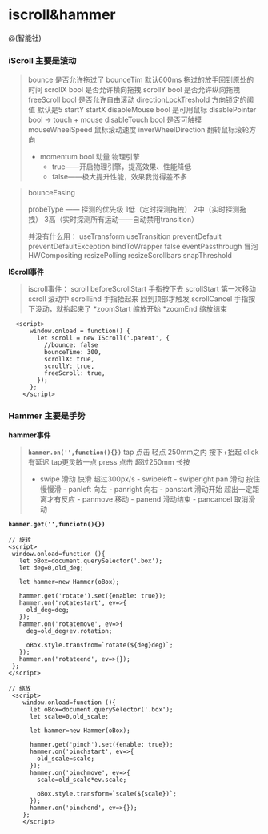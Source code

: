 # iscroll&hammer

@(智能社)

### iScroll 主要是滚动
> bounce  是否允许拖过了
> bounceTim 默认600ms 拖过的放手回到原处的时间
> scrollX bool 是否允许横向拖拽
> scrollY bool 是否允许纵向拖拽
> freeScroll  bool 是否允许自由滚动
> directionLockTreshold 方向锁定的阈值 默认是5
> startY
> startX
> disableMouse bool 是可用鼠标
> disablePointer bool -> touch + mouse
> disableTouch bool 是否可触摸
> mouseWheelSpeed 鼠标滚动速度
> inverWheelDirection 翻转鼠标滚轮方向
> - momentum bool 动量 物理引擎
>   - true——开启物理引擎，提高效果、性能降低
>   - false——极大提升性能，效果我觉得差不多      
    
> bounceEasing
> 
> probeType —— 探测的优先级 1低（定时探测拖拽） 2中（实时探测拖拽） 3高（实时探测所有运动——自动禁用transition）
> 
> 并没有什么用：
useTransform
useTransition
preventDefault
preventDefaultException
bindToWrapper     false
eventPassthrough  冒泡
HWCompositing
resizePolling
resizeScrollbars
snapThreshold

**IScroll事件**
> iscroll事件：
scroll
beforeScrollStart         手指按下去
scrollStart               第一次移动
scroll                    滚动中
scrollEnd                 手指抬起来 回到顶部才触发
scrollCancel              手指按下没动，就抬起来了
*zoomStart			缩放开始
*zoomEnd			缩放结束

```
  <script>
      window.onload = function() {
        let scroll = new IScroll('.parent', {
          //bounce: false
          bounceTime: 300,
          scrollX: true,
          scrollY: true,
          freeScroll: true,
        });
      };
    </script>
```

### Hammer 主要是手势

**hammer事件**
> **`hammer.on('',function(){})`**
> tap 点击  轻点 250mm之内 按下+抬起 click有延迟 tap更灵敏一点 
> press 点击 超过250mm 长按
> - swipe 滑动 快滑 超过300px/s
	- swipeleft
	- swiperight
> pan 滑动 按住慢慢滑
	- panleft 向左
	- panright 向右
	- panstart 滑动开始 超出一定距离才有反应
	- panmove 移动
	- panend 滑动结束
	- pancancel  取消滑动

 **`hammer.get('',funciotn(){})`**
```
// 旋转
<script>
 window.onload=function (){
   let oBox=document.querySelector('.box');
   let deg=0,old_deg;

   let hammer=new Hammer(oBox);

   hammer.get('rotate').set({enable: true});
   hammer.on('rotatestart', ev=>{
     old_deg=deg;
   });
   hammer.on('rotatemove', ev=>{
     deg=old_deg+ev.rotation;

     oBox.style.transfrom=`rotate(${deg}deg)`;
   });
   hammer.on('rotateend', ev=>{});
 };
</script>
```

```
// 缩放
 <script>
    window.onload=function (){
      let oBox=document.querySelector('.box');
      let scale=0,old_scale;

      let hammer=new Hammer(oBox);

      hammer.get('pinch').set({enable: true});
      hammer.on('pinchstart', ev=>{
        old_scale=scale;
      });
      hammer.on('pinchmove', ev=>{
        scale=old_scale*ev.scale;

        oBox.style.transform=`scale(${scale})`;
      });
      hammer.on('pinchend', ev=>{});
    };
    </script>
```